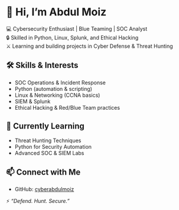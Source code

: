 # 👋 Hi, I’m Abdul Moiz  

💻 Cybersecurity Enthusiast | Blue Teaming | SOC Analyst  
🔒 Skilled in Python, Linux, Splunk, and Ethical Hacking  
⚔️ Learning and building projects in Cyber Defense & Threat Hunting  

## 🛠 Skills & Interests  
- SOC Operations & Incident Response  
- Python (automation & scripting)  
- Linux & Networking (CCNA basics)  
- SIEM & Splunk  
- Ethical Hacking & Red/Blue Team practices  

## 🌱 Currently Learning  
- Threat Hunting Techniques  
- Python for Security Automation  
- Advanced SOC & SIEM Labs  

## 📫 Connect with Me  
- GitHub: [cyberabdulmoiz](https://github.com/cyberabdulmoiz)  

⚡ *“Defend. Hunt. Secure.”*
